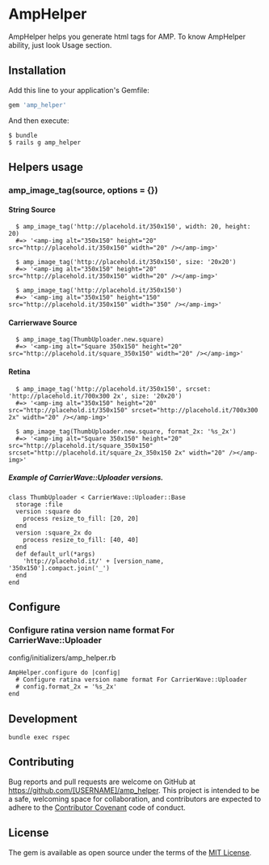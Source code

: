 # AmpHelper

AmpHelper helps you generate html tags for AMP.
To know AmpHelper ability, just look Usage section.

## Installation

Add this line to your application's Gemfile:

```ruby
gem 'amp_helper'
```

And then execute:

    $ bundle
    $ rails g amp_helper

## Helpers usage

### amp_image_tag(source, options = {})

#### String Source

      $ amp_image_tag('http://placehold.it/350x150', width: 20, height: 20)
      #=> '<amp-img alt="350x150" height="20" src="http://placehold.it/350x150" width="20" /></amp-img>'

      $ amp_image_tag('http://placehold.it/350x150', size: '20x20')
      #=> '<amp-img alt="350x150" height="20" src="http://placehold.it/350x150" width="20" /></amp-img>'

      $ amp_image_tag('http://placehold.it/350x150')
      #=> '<amp-img alt="350x150" height="150" src="http://placehold.it/350x150" width="350" /></amp-img>'

#### Carrierwave Source

      $ amp_image_tag(ThumbUploader.new.square)
      #=> '<amp-img alt="Square 350x150" height="20" src="http://placehold.it/square_350x150" width="20" /></amp-img>'

#### Retina

      $ amp_image_tag('http://placehold.it/350x150', srcset: 'http://placehold.it/700x300 2x', size: '20x20')
      #=> '<amp-img alt="350x150" height="20" src="http://placehold.it/350x150" srcset="http://placehold.it/700x300 2x" width="20" /></amp-img>'

      $ amp_image_tag(ThumbUploader.new.square, format_2x: '%s_2x')
      #=> '<amp-img alt="Square 350x150" height="20" src="http://placehold.it/square_350x150" srcset="http://placehold.it/square_2x_350x150 2x" width="20" /></amp-img>'


##### Example of CarrierWave::Uploader versions.

    class ThumbUploader < CarrierWave::Uploader::Base
      storage :file
      version :square do
        process resize_to_fill: [20, 20]
      end
      version :square_2x do
        process resize_to_fill: [40, 40]
      end
      def default_url(*args)
        'http://placehold.it/' + [version_name, '350x150'].compact.join('_')
      end
    end

## Configure

### Configure ratina version name format For CarrierWave::Uploader

config/initializers/amp_helper.rb

    AmpHelper.configure do |config|
      # Configure ratina version name format For CarrierWave::Uploader
      # config.format_2x = '%s_2x'
    end

## Development

    bundle exec rspec

## Contributing

Bug reports and pull requests are welcome on GitHub at https://github.com/[USERNAME]/amp_helper. This project is intended to be a safe, welcoming space for collaboration, and contributors are expected to adhere to the [Contributor Covenant](http://contributor-covenant.org) code of conduct.


## License

The gem is available as open source under the terms of the [MIT License](http://opensource.org/licenses/MIT).

